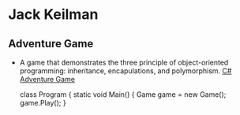 # Jack Keilman

## Adventure Game
+ A game that demonstrates the three principle of object-oriented programming: inheritance, encapulations, and polymorphism.
[C# Adventure Game](http://programmingisfun.com/learn/c-sharp-adventure-game)

    class Program
    {
        static void Main()
        {
            Game game = new Game();
            game.Play();
        }
        
        
        
        
        
   
